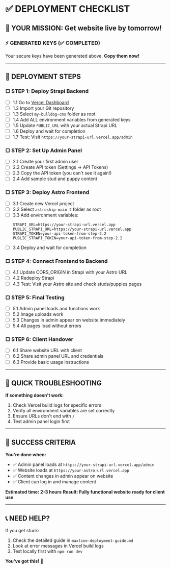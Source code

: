 # ✅ DEPLOYMENT CHECKLIST

## 🎯 YOUR MISSION: Get website live by tomorrow!

### ⚡ GENERATED KEYS (✅ COMPLETED)
Your secure keys have been generated above. **Copy them now!**

---

## 🚀 DEPLOYMENT STEPS

### □ **STEP 1: Deploy Strapi Backend**
- [ ] 1.1 Go to [Vercel Dashboard](https://vercel.com/dashboard)
- [ ] 1.2 Import your Git repository
- [ ] 1.3 Select `my-bulldog-cms` folder as root
- [ ] 1.4 Add ALL environment variables from generated keys
- [ ] 1.5 Update `PUBLIC_URL` with your actual Strapi URL
- [ ] 1.6 Deploy and wait for completion
- [ ] 1.7 Test: Visit `https://your-strapi-url.vercel.app/admin`

### □ **STEP 2: Set Up Admin Panel**
- [ ] 2.1 Create your first admin user
- [ ] 2.2 Create API token (Settings → API Tokens)
- [ ] 2.3 Copy the API token (you can't see it again!)
- [ ] 2.4 Add sample stud and puppy content

### □ **STEP 3: Deploy Astro Frontend**
- [ ] 3.1 Create new Vercel project
- [ ] 3.2 Select `astroship-main 2` folder as root
- [ ] 3.3 Add environment variables:
  ```
  STRAPI_URL=https://your-strapi-url.vercel.app
  PUBLIC_STRAPI_URL=https://your-strapi-url.vercel.app
  STRAPI_TOKEN=your-api-token-from-step-2.2
  PUBLIC_STRAPI_TOKEN=your-api-token-from-step-2.2
  ```
- [ ] 3.4 Deploy and wait for completion

### □ **STEP 4: Connect Frontend to Backend**
- [ ] 4.1 Update CORS_ORIGIN in Strapi with your Astro URL
- [ ] 4.2 Redeploy Strapi
- [ ] 4.3 Test: Visit your Astro site and check studs/puppies pages

### □ **STEP 5: Final Testing**
- [ ] 5.1 Admin panel loads and functions work
- [ ] 5.2 Image uploads work
- [ ] 5.3 Changes in admin appear on website immediately
- [ ] 5.4 All pages load without errors

### □ **STEP 6: Client Handover**
- [ ] 6.1 Share website URL with client
- [ ] 6.2 Share admin panel URL and credentials
- [ ] 6.3 Provide basic usage instructions

---

## 🚨 QUICK TROUBLESHOOTING

**If something doesn't work:**
1. Check Vercel build logs for specific errors
2. Verify all environment variables are set correctly
3. Ensure URLs don't end with `/`
4. Test admin panel login first

---

## 🎉 SUCCESS CRITERIA

**You're done when:**
- ✅ Admin panel loads at `https://your-strapi-url.vercel.app/admin`
- ✅ Website loads at `https://your-astro-url.vercel.app`
- ✅ Content changes in admin appear on website
- ✅ Client can log in and manage content

**Estimated time: 2-3 hours**
**Result: Fully functional website ready for client use**

---

## 📞 NEED HELP?

If you get stuck:
1. Check the detailed guide in `maxline-deployment-guide.md`
2. Look at error messages in Vercel build logs
3. Test locally first with `npm run dev`

**You've got this! 🚀** 